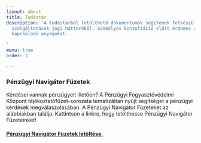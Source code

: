 ```yaml
---
layout: about
title: Tudástár
description: 'A tudástárból letölthető dokumentumok segítenek felkészülni a pénzügyi
  szolgáltatások jogi hátteréből. Személyes konzultáció előtt érdemes átolvasni a
  kapcsolódó anyagokat.

'
menu: true
order: 3

---
```

### **Pénzügyi Navigátor Füzetek**

Kérdései vannak pénzügyeit illetően? A Pénzügyi Fogyasztóvédelmi Központ tájékoztatófüzet-sorozata tematizáltan nyújt segítséget a pénzügyi kérdések megválaszolásában. A Pénzügyi Navigátor Füzeteket az alábbiakban találja. Kattintson a linkre, hogy letölthesse Pénzügyi Navigátor Füzeteinket!

#### [**Pénzügyi Navigátor Füzetek letöltése.**](https://www.mnb.hu/fogyasztovedelem/penzugyi-navigator-fuzetek)